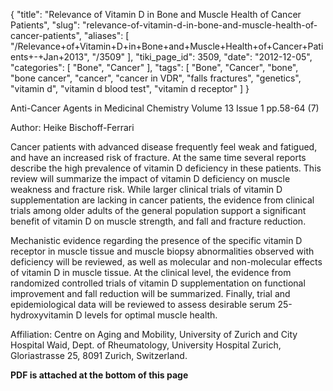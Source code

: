 {
    "title": "Relevance of Vitamin D in Bone and Muscle Health of Cancer Patients",
    "slug": "relevance-of-vitamin-d-in-bone-and-muscle-health-of-cancer-patients",
    "aliases": [
        "/Relevance+of+Vitamin+D+in+Bone+and+Muscle+Health+of+Cancer+Patients+-+Jan+2013",
        "/3509"
    ],
    "tiki_page_id": 3509,
    "date": "2012-12-05",
    "categories": [
        "Bone",
        "Cancer"
    ],
    "tags": [
        "Bone",
        "Cancer",
        "bone",
        "bone cancer",
        "cancer",
        "cancer in VDR",
        "falls fractures",
        "genetics",
        "vitamin d",
        "vitamin d blood test",
        "vitamin d receptor"
    ]
}


Anti-Cancer Agents in Medicinal Chemistry Volume 13 Issue 1 pp.58-64 (7) 

Author: Heike Bischoff-Ferrari 

Cancer patients with advanced disease frequently feel weak and fatigued, and have an increased risk of fracture. At the same time several reports describe the high prevalence of vitamin D deficiency in these patients. This review will summarize the impact of vitamin D deficiency on muscle weakness and fracture risk. While larger clinical trials of vitamin D supplementation are lacking in cancer patients, the evidence from clinical trials among older adults of the general population support a significant benefit of vitamin D on muscle strength, and fall and fracture reduction.

Mechanistic evidence regarding the presence of the specific vitamin D receptor in muscle tissue and muscle biopsy abnormalities observed with deficiency will be reviewed, as well as molecular and non-molecular effects of vitamin D in muscle tissue. At the clinical level, the evidence from randomized controlled trials of vitamin D supplementation on functional improvement and fall reduction will be summarized. Finally, trial and epidemiological data will be reviewed to assess desirable serum 25-hydroxyvitamin D levels for optimal muscle health.

Affiliation: Centre on Aging and Mobility, University of Zurich and City Hospital Waid, Dept. of Rheumatology, University Hospital Zurich, Gloriastrasse 25, 8091 Zurich, Switzerland.

 **PDF is attached at the bottom of this page**